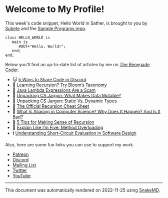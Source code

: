 # Welcome to My Profile!

This week's code snippet, Hello World in Sather, is brought to you by [Subete](https://subete.jeremygrifski.com/en/latest/) and the [Sample Programs repo](https://sampleprograms.io/).

```Sather
class HELLO_WORLD is
   main is
      #OUT+"Hello, World!";
   end;
end;
```

Below you'll find an up-to-date list of articles by me on [The Renegade Coder](https://therenegadecoder.com).

- :cat: [5 Ways to Share Code in Discord](https://therenegadecoder.com/code/5-ways-to-share-code-in-discord/)
- :seedling: [Learning Recursion? Try Bloom’s Taxonomy](https://therenegadecoder.com/blog/learning-recursion-try-blooms-taxonomy/)
- :dango: [Java Lambda Expressions Are a Scam](https://therenegadecoder.com/code/java-lambda-expressions-are-a-scam/)
- :door: [Unpacking CS Jargon: What Makes Data Mutable?](https://therenegadecoder.com/code/unpacking-cs-jargon-what-makes-data-mutable/)
- :seedling: [Unpacking CS Jargon: Static Vs. Dynamic Types](https://therenegadecoder.com/code/unpacking-cs-jargon-static-vs-dynamic-types/)
- :gem: [The Official Recursion Cheat Sheet](https://therenegadecoder.com/code/the-official-recursion-cheat-sheet/)
- :door: [What Is Aliasing in Computer Science? Why Does It Happen? And Is It Bad?](https://therenegadecoder.com/code/what-is-aliasing-in-computer-science-why-does-it-happen-and-is-it-bad/)
- :dango: [5 Tips for Making Sense of Recursion](https://therenegadecoder.com/code/5-tips-for-making-sense-of-recursion/)
- :milky_way: [Explain Like I’m Five: Method Overloading](https://therenegadecoder.com/code/explain-like-im-five-method-overloading/)
- :exclamation: [Understanding Short-Circuit Evaluation in Software Design](https://therenegadecoder.com/code/understanding-short-circuit-evaluation-in-software-design/)

Also, here are some fun links you can use to support my work.

- [Patreon](https://www.patreon.com/TheRenegadeCoder)
- [Discord](https://discord.gg/Jhmtj7Z)
- [Mailing List](https://therenegadecoder.com/about/newsletter)
- [Twitter](https://twitter.com/RenegadeCoder94)
- [YouTube](https://www.youtube.com/channel/UCpyoVwOqYRlSAEUPEn7P9hw)

---

This document was automatically rendered on 2022-11-25 using [SnakeMD](https://www.snakemd.io).